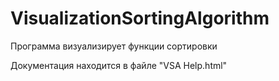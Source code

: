 # VisualizationSortingAlgorithm
Программа визуализирует функции сортировки

Документация находится в файле "VSA Help.html"